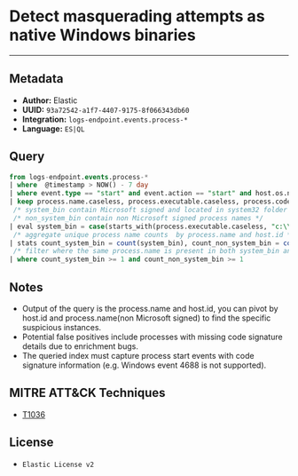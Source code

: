 # Detect masquerading attempts as native Windows binaries

---

## Metadata

- **Author:** Elastic
- **UUID:** `93a72542-a1f7-4407-9175-8f066343db60`
- **Integration:** `logs-endpoint.events.process-*`
- **Language:** `ES|QL`

## Query

```sql
from logs-endpoint.events.process-*
| where  @timestamp > NOW() - 7 day
| where event.type == "start" and event.action == "start" and host.os.name == "Windows" and not starts_with(process.executable, "C:\\Program Files\\WindowsApps\\") and not starts_with(process.executable, "C:\\Windows\\System32\\DriverStore\\") and process.name != "setup.exe"
| keep process.name.caseless, process.executable.caseless, process.code_signature.subject_name, process.code_signature.trusted, process.code_signature.exists, host.id
 /* system_bin contain Microsoft signed and located in system32 folder process names */
 /* non_system_bin contain non Microsoft signed process names */
| eval system_bin = case(starts_with(process.executable.caseless, "c:\\windows\\system32") and starts_with(process.code_signature.subject_name, "Microsoft") and process.code_signature.trusted == true, process.name.caseless, null), non_system_bin = case(process.code_signature.exists == false or process.code_signature.trusted != true or not starts_with(process.code_signature.subject_name, "Microsoft"), process.name.caseless, null)
 /* aggregate unique process name counts  by process.name and host.id */
| stats count_system_bin = count(system_bin), count_non_system_bin = count(non_system_bin) by process.name.caseless, host.id
 /* filter where the same process.name is present in both system_bin and non_system_bin */
| where count_system_bin >= 1 and count_non_system_bin >= 1
```

## Notes

- Output of the query is the process.name and host.id, you can pivot by host.id and process.name(non Microsoft signed) to find the specific suspicious instances.
- Potential false positives include processes with missing code signature details due to enrichment bugs.
- The queried index must capture process start events with code signature information (e.g. Windows event 4688 is not supported).
## MITRE ATT&CK Techniques

- [T1036](https://attack.mitre.org/techniques/T1036)

## License

- `Elastic License v2`
